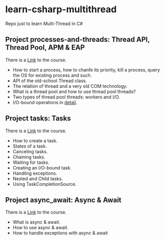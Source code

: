 # learn-csharp-multithread
Repo just to learn Multi-Thread in C#

## Project <b>processes-and-threads</b>: Thread API, Thread Pool, APM & EAP
There is a [Link](https://www.udemy.com/course/parallel-csharp/learn/lecture/11126220) to the course.
- How to start a process, how to chanfe its priority, kill a process, query the OS for existing process and such.
- API of the old-school Thread class.
- The relation of thread and a very old COM technology.
- What is a thread pool and how to use thread pool threads?
- Two types of thread pool threads: workers and I/O.
- I/O-bound operations in [detail](https://blog.stephencleary.com/2013/11/there-is-no-thread.html).

## Project <b>tasks</b>: Tasks
There is a [Link](https://www.udemy.com/course/parallel-csharp/learn/lecture/11126260) to the course.
- How to create a task.
- States of a task.
- Canceling tasks.
- Chaining tasks.
- Waiting for tasks.
- Creating an I/O-bound task.
- Handling exceptions.
- Nested and Child tasks.
- Using TaskCompletionSource.

## Project <b>async_await</b>: Async & Await
There is a [Link](https://www.udemy.com/course/parallel-csharp/learn/lecture/11126304) to the course.
- What is async & await.
- How to use async & await.
- How to handle exceptions with async & await